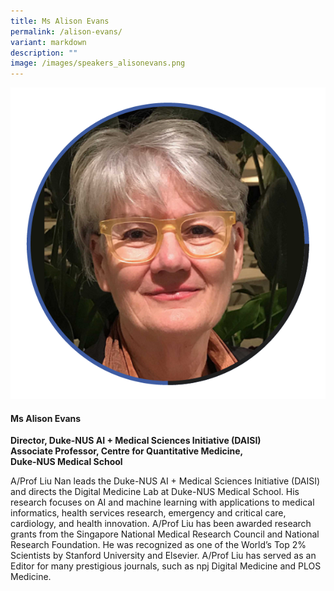 ```yaml
---
title: Ms Alison Evans
permalink: /alison-evans/
variant: markdown
description: ""
image: /images/speakers_alisonevans.png
---
```

<div class="row">
<div class="col is-3">
<img src="/images/Speakers_AlisonEvans.png">
</div>
<div class="col is-9 speaker-details">
	<h4><b>Ms Alison Evans</b></h4>
<b>Director, Duke-NUS AI + Medical Sciences Initiative (DAISI)<br>
Associate Professor, Centre for Quantitative Medicine,<br>
Duke-NUS Medical School
</b>
	
<p>A/Prof Liu Nan leads the Duke-NUS AI + Medical Sciences Initiative (DAISI) and directs the Digital Medicine Lab at Duke-NUS Medical School. His research focuses on AI and machine learning with applications to medical informatics, health services research, emergency and critical care, cardiology, and health innovation. A/Prof Liu has been awarded research grants from the Singapore National Medical Research Council and National Research Foundation. He was recognized as one of the World’s Top 2% Scientists by Stanford University and Elsevier. A/Prof Liu has served as an Editor for many prestigious journals, such as npj Digital Medicine and PLOS Medicine.</p>
</div></div>